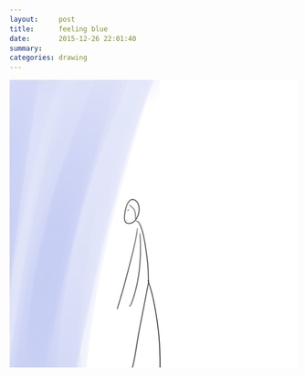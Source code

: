 ```yaml
---
layout:     post
title:      feeling blue
date:       2015-12-26 22:01:40
summary:    
categories: drawing
---
```

![feeling blue](/images/diary/feeling-blue.png "and my head hurts.")
